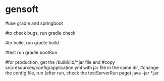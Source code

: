 # gensoft

#use gradle and springboot 

#to check bugs, run
gradle check

#to build, run
gradle build

#test run
gradle bootRun

#for production, get the /build/lib/*.jar file and 
#copy src/resources/config/application.yml with jar file in the same dir,
#change the config file, run (after run, check the testServerRun page)
java -jar *.jar



